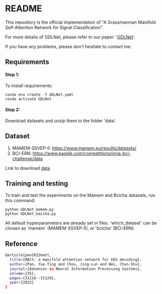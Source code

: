 # README
This repository is the official implementation of "A Grassmannian Manifold Self-Attention Network for Signal Classification". 

For more details of GDLNet, please refer to our paper: '[GDLNet](https://drive.google.com/file/d/1_KBfSNzvxCZ-HwiOASQhlFe8wwsq4vHt/view?usp=sharing)'.

If you have any problems, please don't hesitate to contact me.

## Requirements
#### Step 1:
To install requirements:
```setup
conda env create -f GDLNet.yaml
conda activate GDLNet
```
#### Step 2:
Download datasets and unzip them to the folder 'data'.

## Dataset
1. MAMEM-SSVEP-II:
   https://www.mamem.eu/results/datasets/
2. BCI-ERN:
    https://www.kaggle.com/competitions/inria-bci-challenge/data

Link to download [data](https://drive.google.com/file/d/1_KBfSNzvxCZ-HwiOASQhlFe8wwsq4vHt/view?usp=sharing)

## Training and testing

To train and test the experiments on the Mamem and Bcicha datasets, run this command:

```train and test
python GDLNet_mamem.py
python GDLNet_baicha.py
```
All default hyperparameters are already set in files. 'which_dataset' can be chosen as 'mamem' (MAMEM-SSVEP-II), or 'bcicha' (BCI-ERN).



## Reference
```bash
@article{pan2022matt,
  title={MAtt: a manifold attention network for EEG decoding},
  author={Pan, Yue-Ting and Chou, Jing-Lun and Wei, Chun-Shu},
  journal={Advances in Neural Information Processing Systems},
  volume={35},
  pages={31116--31129},
  year={2022}
}
```


```

